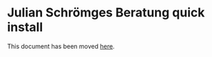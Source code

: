 # Julian Schrömges Beratung quick install

This document has been moved [here](https://jitsi.github.io/handbook/docs/devops-guide/devops-guide-quickstart).
